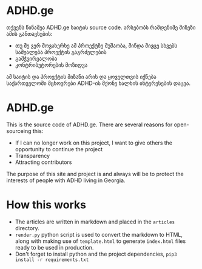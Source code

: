 # ADHD.ge
თქვენს წინაშეა ADHD.ge საიტის source code. არსებობს რამდენიმე მიზეზი ამის განთავსების:
- თუ მე ვერ მოვახერხე ამ პროექტზე მუშაობა, მინდა მივცე სხვებს საშუალება პროექტის გაგრძელების
- გამჭვირვალობა
- კონტრიბუტორების მოზიდვა

ამ საიტის და პროექტის მიზანი არის და ყოველთვის იქნება საქართველოში მცხოვრები ADHD-ის მქონე ხალხის ინტერესების დაცვა.

# ADHD.ge
This is the source code of ADHD.ge. There are several reasons for open-sourceing this:
- If I can no longer work on this project, I want to give others the opportunity to continue the project
- Transparency
- Attracting contributors

The purpose of this site and project is and always will be to protect the interests of people with ADHD living in Georgia.

# How this works

+ The articles are written in markdown and placed in the `articles` directory.
+ `render.py` python script is used to convert the markdown to HTML, along with making use of `template.html` to generate `index.html` files ready to be used in production.
+ Don't forget to install python and the project dependencies, `pip3 install -r requirements.txt`

